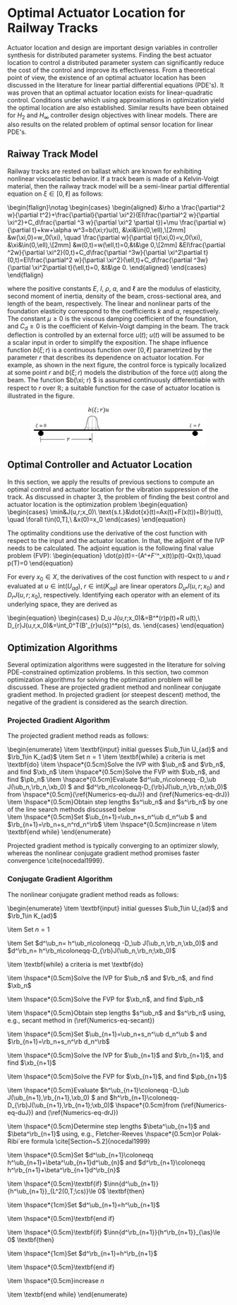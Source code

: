 # Optimal Actuator Location for Railway Tracks
Actuator location and design are important design variables  in controller synthesis for distributed parameter systems. Finding the best actuator location to control a distributed parameter system can significantly reduce the cost of the control and improve  its effectiveness. From a theoretical point of view, the existence of an optimal actuator location has been discussed in the literature for linear partial differential equations (PDE's). It was proven that an optimal actuator location exists for linear-quadratic control.  Conditions under which using approximations in optimization yield the optimal location are also established.
 Similar results have been obtained for $H_2$ and $H_\infty$ controller design objectives with linear models. There are also results on the related problem of optimal sensor location for linear PDE's.



## Raiway Track Model
Railway tracks are rested on ballast which are known for exhibiting nonlinear viscoelastic behavior. If a track beam is made of a Kelvin-Voigt material, then the railway track model will be a semi-linear partial differential equation on $\xi\in [0,\ell]$ as follows:

\begin{flalign}\notag
\begin{cases}
\begin{aligned}
&\rho a \frac{\partial^2 w}{\partial t^2}+\frac{\partial}{\partial \xi^2}(EI\frac{\partial^2 w}{\partial \xi^2}+C_d\frac{\partial ^3 w}{\partial \xi^2 \partial t})+\mu \frac{\partial w}{\partial t}+kw+\alpha w^3=b(\xi;r)u(t), &\xi&\in(0,\ell),\\[2mm]
&w(\xi,0)=w_0(\xi), \quad \frac{\partial w}{\partial t}(\xi,0)=v_0(\xi), &\xi&\in(0,\ell),\\[2mm]
&w(0,t)=w(\ell,t)=0,&t&\ge 0,\\[2mm]
&EI\frac{\partial ^2w}{\partial \xi^2}(0,t)+C_d\frac{\partial ^3w}{\partial \xi^2\partial t}(0,t)=EI\frac{\partial^2 w}{\partial \xi^2}(\ell,t)+C_d\frac{\partial ^3w}{\partial \xi^2\partial t}(\ell,t)=0, &t&\ge 0.
\end{aligned}
\end{cases}
\end{flalign}

where the positive constants $E$, $I$, $\rho$, $a$, and $\ell$ are the modulus of elasticity, second moment of inertia, density of the beam, cross-sectional area, and length of the beam, respectively. The linear and nonlinear parts of the foundation elasticity correspond to the coefficients $k$ and $\alpha$, respectively. The constant $\mu\ge 0$ is the viscous damping coefficient of the foundation, and $C_d\ge 0$ is the coefficient of Kelvin-Voigt damping in the beam.
The track deflection is controlled by an external force  $u(t)$;  $u(t)$  will  be
assumed to be a scalar input in order to simplify the exposition. The shape influence function $b(\xi;r)$ is a continuous function over $[0,\ell]$ parametrized by the parameter $r$ that describes its dependence on actuator location. For example, as shown in the next figure, the control force is typically localized at some point $r$ and $b(\xi;r)$ models the distribution of the force $u(t)$ along the beam. The
function $b(\xi;  r) $  is assumed continuously differentiable with respect to $r$ over $\mathbb{R}$; a suitable function for the case of actuator location is illustrated in the figure.

<p align="center">
<img src="figs/Beam-schematic-2.JPG" width="400" />
</p>













## Optimal Controller and Actuator Location
In this section, we apply the results of previous sections to compute an optimal control and actuator location for the vibration suppression of the track. As discussed in chapter 3, the problem of finding the best control and actuator location is the optimization problem
\begin{equation}
\begin{cases}
\min&J(u,r;x_0)\\
\text{s.t.}&\dot{x}(t)=Ax(t)+F(x(t))+B(r)u(t), \quad \forall t\in(0,T],\\
&x(0)=x_0
\end{cases}
\end{equation}

The optimality conditions use the derivative of the cost function with respect to the input and the actuator location. In that, the adjoint of the IVP needs to be calculated. The adjoint equation is the following final value problem (FVP):
\begin{equation}
\dot{p}(t)=-(A^*+F'^*_x(t))p(t)-Qx(t),\quad p(T)=0
\end{equation}

For every $x_0\in X$, the derivatives of the cost function with respect to $u$ and $r$ evaluated at $u\in \text{int}(U_{ad})$, $r\in \text{int}(K_{ad})$ are linear operators $D_u J(u,r;x_0)$ and $D_{r}J(u,r;x_0)$, respectively. Identifying each operator with an element of its underlying space, they are derived as

\begin{equation}
\begin{cases}
D_u J(u,r;x_0)&=B^*(r)p(t)+R u(t),\\
D_{r}J(u,r,x_0)&=\int_0^T(B'_{r}u(s))^*p(s)\, ds.
\end{cases}
\end{equation}





















## Optimization Algorithms
Several optimization algorithms were suggested in the literature for solving PDE-constrained optimization problems. In this section, two common optimization algorithms for solving the optimization problem will be discussed. These are projected gradient method and nonlinear conjugate gradient method. In projected gradient (or steepest descent) method, the negative of the gradient is considered as the search direction. 

### Projected Gradient Algorithm
The projected gradient method reads as follows:

\begin{enumerate}
\item \textbf{input} initial guesses $\ub_1\in U_{ad}$ and $\rb_1\in K_{ad}$
\item Set $n=1$
\item \textbf{while} a criteria is met \textbf{do}
\item \hspace*{0.5cm}Solve the IVP with $\ub_n$ and $\rb_n$, and find $\xb_n$
\item \hspace*{0.5cm}Solve the FVP with $\xb_n$, and find $\pb_n$
\item \hspace*{0.5cm}Evaluate $d^\ub_n\coloneqq -D_\ub J(\ub_n,\rb_n,\xb_0) $ and $d^\rb_n\coloneqq-D_{\rb}J(\ub_n,\rb_n;\xb_0)$ from \hspace*{0.5cm}(\ref{Numerics-eq-duJ}) and (\ref{Numerics-eq-drJ})
\item \hspace*{0.5cm}Obtain step lengths $s^\ub_n$ and $s^\rb_n$ by one of the line search methods discussed below  
\item \hspace*{0.5cm}Set $\ub_{n+1}=\ub_n+s_n^\ub d_n^\ub $ and $\rb_{n+1}=\rb_n+s_n^rd_n^\rb$
\item \hspace*{0.5cm}increase $n$
\item \textbf{end while}
\end{enumerate}

Projected gradient method is typically converging to an optimizer slowly, whereas the nonlinear conjugate gradient method promises faster convergence \cite{nocedal1999}. 

### Conjugate Gradient Algorithm
The nonlinear conjugate gradient method reads as follows:

\begin{enumerate}
\item \textbf{input} initial guesses $\ub_1\in U_{ad}$ and $\rb_1\in K_{ad}$

\item Set $n=1$

\item Set $d^\ub_n= h^\ub_n\coloneqq -D_\ub J(\ub_n,\rb_n,\xb_0)$ and $d^\rb_n= h^\rb_n\coloneqq-D_{\rb}J(\ub_n,\rb_n;\xb_0)$

\item \textbf{while} a criteria is met \textbf{do}

\item \hspace*{0.5cm}Solve the IVP for $\ub_n$ and $\rb_n$, and find $\xb_n$

\item \hspace*{0.5cm}Solve the FVP for $\xb_n$, and find $\pb_n$

\item \hspace*{0.5cm}Obtain step lengths $s^\ub_n$ and $s^\rb_n$ using, e.g., secant method in (\ref{Numerics-eq-secant})

\item \hspace*{0.5cm}Set $\ub_{n+1}=\ub_n+s_n^\ub d_n^\ub $ and $\rb_{n+1}=\rb_n+s_n^\rb d_n^\rb$

\item \hspace*{0.5cm}Solve the IVP for $\ub_{n+1}$ and $\rb_{n+1}$, and find $\xb_{n+1}$

\item \hspace*{0.5cm}Solve the FVP for $\xb_{n+1}$, and find $\pb_{n+1}$

\item \hspace*{0.5cm}Evaluate $h^\ub_{n+1}\coloneqq -D_\ub J(\ub_{n+1},\rb_{n+1},\xb_0) $ and $h^\rb_{n+1}\coloneqq-D_{\rb}J(\ub_{n+1},\rb_{n+1};\xb_0)$ \hspace*{0.5cm}from (\ref{Numerics-eq-duJ}) and (\ref{Numerics-eq-drJ})

\item \hspace*{0.5cm}Determine step lengths $\beta^\ub_{n+1}$ and $\beta^\rb_{n+1}$ using, e.g., Fletcher-Reeves \hspace*{0.5cm}or Polak-Ribi\`ere formula \cite[Section~5.2]{nocedal1999}

\item \hspace*{0.5cm}Set $d^\ub_{n+1}\coloneqq h^\ub_{n+1}+\beta^\ub_{n+1}d^\ub_{n}$ and $d^\rb_{n+1}\coloneqq h^\rb_{n+1}+\beta^\rb_{n+1}d^\rb_{n}$

\item \hspace*{0.5cm}\textbf{if} $\inn{d^\ub_{n+1}}{h^\ub_{n+1}}_{L^2(0,T;\cs)}\le 0$ \textbf{then}

\item \hspace*{1cm}Set $d^\ub_{n+1}=h^\ub_{n+1}$

\item \hspace*{0.5cm}\textbf{end if}

\item \hspace*{0.5cm}\textbf{if} $\inn{d^\rb_{n+1}}{h^\rb_{n+1}}_{\as}\le 0$ \textbf{then}

\item \hspace*{1cm}Set $d^\rb_{n+1}=h^\rb_{n+1}$

\item \hspace*{0.5cm}\textbf{end if}

\item \hspace*{0.5cm}increase $n$

\item \textbf{end while}
\end{enumerate}
